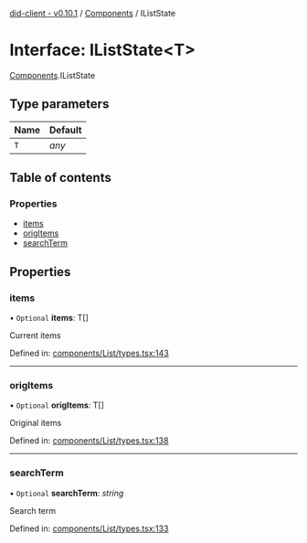 [did-client - v0.10.1](../README.md) / [Components](../modules/components.md) / IListState

# Interface: IListState<T\>

[Components](../modules/components.md).IListState

## Type parameters

Name | Default |
:------ | :------ |
`T` | *any* |

## Table of contents

### Properties

- [items](components.iliststate.md#items)
- [origItems](components.iliststate.md#origitems)
- [searchTerm](components.iliststate.md#searchterm)

## Properties

### items

• `Optional` **items**: T[]

Current items

Defined in: [components/List/types.tsx:143](https://github.com/Puzzlepart/did/blob/dev/client/components/List/types.tsx#L143)

___

### origItems

• `Optional` **origItems**: T[]

Original items

Defined in: [components/List/types.tsx:138](https://github.com/Puzzlepart/did/blob/dev/client/components/List/types.tsx#L138)

___

### searchTerm

• `Optional` **searchTerm**: *string*

Search term

Defined in: [components/List/types.tsx:133](https://github.com/Puzzlepart/did/blob/dev/client/components/List/types.tsx#L133)
